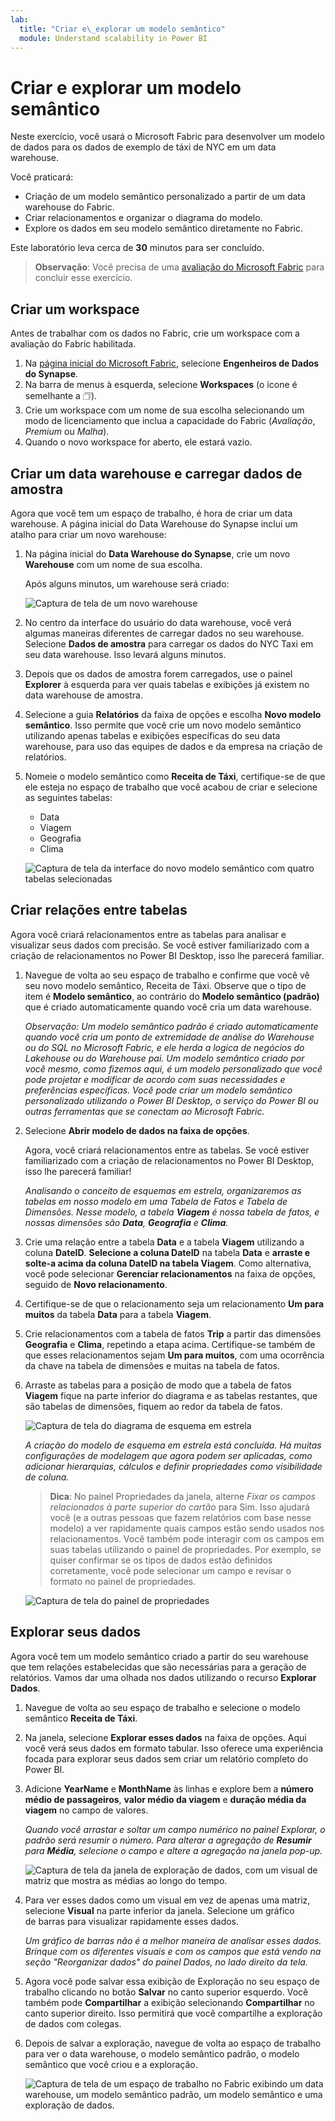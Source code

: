 ```yaml
---
lab:
  title: "Criar e\_explorar um modelo semântico"
  module: Understand scalability in Power BI
---
```


# Criar e explorar um modelo semântico

Neste exercício, você usará o Microsoft Fabric para desenvolver um modelo de dados para os dados de exemplo de táxi de NYC em um data warehouse.

Você praticará:

- Criação de um modelo semântico personalizado a partir de um data warehouse do Fabric.
- Criar relacionamentos e organizar o diagrama do modelo.
- Explore os dados em seu modelo semântico diretamente no Fabric.

Este laboratório leva cerca de **30** minutos para ser concluído.

> **Observação**: Você precisa de uma [avaliação do Microsoft Fabric](https://learn.microsoft.com/fabric/get-started/fabric-trial) para concluir esse exercício.

## Criar um workspace

Antes de trabalhar com os dados no Fabric, crie um workspace com a avaliação do Fabric habilitada.

1. Na [página inicial do Microsoft Fabric](https://app.fabric.microsoft.com), selecione **Engenheiros de Dados do Synapse**.
1. Na barra de menus à esquerda, selecione **Workspaces** (o ícone é semelhante a &#128455;).
1. Crie um workspace com um nome de sua escolha selecionando um modo de licenciamento que inclua a capacidade do Fabric (*Avaliação*, *Premium* ou *Malha*).
1. Quando o novo workspace for aberto, ele estará vazio.

## Criar um data warehouse e carregar dados de amostra

Agora que você tem um espaço de trabalho, é hora de criar um data warehouse. A página inicial do Data Warehouse do Synapse inclui um atalho para criar um novo warehouse:

1. Na página inicial do **Data Warehouse do Synapse**, crie um novo **Warehouse** com um nome de sua escolha.

    Após alguns minutos, um warehouse será criado:
    
    ![Captura de tela de um novo warehouse](./Images/new-data-warehouse2.png)

1. No centro da interface do usuário do data warehouse, você verá algumas maneiras diferentes de carregar dados no seu warehouse. Selecione **Dados de amostra** para carregar os dados do NYC Taxi em seu data warehouse. Isso levará alguns minutos.

1. Depois que os dados de amostra forem carregados, use o painel **Explorer** à esquerda para ver quais tabelas e exibições já existem no data warehouse de amostra.

1. Selecione a guia **Relatórios** da faixa de opções e escolha **Novo modelo semântico**. Isso permite que você crie um novo modelo semântico utilizando apenas tabelas e exibições específicas do seu data warehouse, para uso das equipes de dados e da empresa na criação de relatórios.

1. Nomeie o modelo semântico como **Receita de Táxi**, certifique-se de que ele esteja no espaço de trabalho que você acabou de criar e selecione as seguintes tabelas:
   - Data
   - Viagem
   - Geografia
   - Clima
     
   ![Captura de tela da interface do novo modelo semântico com quatro tabelas selecionadas](./Images/new-semantic-model.png)
     
## Criar relações entre tabelas

Agora você criará relacionamentos entre as tabelas para analisar e visualizar seus dados com precisão. Se você estiver familiarizado com a criação de relacionamentos no Power BI Desktop, isso lhe parecerá familiar.

1. Navegue de volta ao seu espaço de trabalho e confirme que você vê seu novo modelo semântico, Receita de Táxi. Observe que o tipo de item é **Modelo semântico**, ao contrário do **Modelo semântico (padrão)** que é criado automaticamente quando você cria um data warehouse.

     *Observação: Um modelo semântico padrão é criado automaticamente quando você cria um ponto de extremidade de análise do Warehouse ou do SQL no Microsoft Fabric, e ele herda a logica de negócios do Lakehouse ou do Warehouse pai. Um modelo semântico criado por você mesmo, como fizemos aqui, é um modelo personalizado que você pode projetar e modificar de acordo com suas necessidades e preferências específicas. Você pode criar um modelo semântico personalizado utilizando o Power BI Desktop, o serviço do Power BI ou outras ferramentas que se conectam ao Microsoft Fabric.*

1. Selecione **Abrir modelo de dados na faixa de opções**.
   
    Agora, você criará relacionamentos entre as tabelas. Se você estiver familiarizado com a criação de relacionamentos no Power BI Desktop, isso lhe parecerá familiar!

    *Analisando o conceito de esquemas em estrela, organizaremos as tabelas em nosso modelo em uma Tabela de Fatos e Tabela de Dimensões. Nesse modelo, a tabela **Viagem** é nossa tabela de fatos, e nossas dimensões são **Data**, **Geografia** e **Clima**.*

1. Crie uma relação entre a tabela **Data** e a tabela **Viagem** utilizando a coluna **DateID**. **Selecione a coluna DateID** na tabela **Data** e **arraste e solte-a acima da coluna DateID na tabela Viagem**. Como alternativa, você pode selecionar **Gerenciar relacionamentos** na faixa de opções, seguido de **Novo relacionamento**.

1. Certifique-se de que o relacionamento seja um relacionamento **Um para muitos** da tabela **Data** para a tabela **Viagem**.

1. Crie relacionamentos com a tabela de fatos **Trip** a partir das dimensões **Geografia** e **Clima**, repetindo a etapa acima. Certifique-se também de que esses relacionamentos sejam **Um para muitos**, com uma ocorrência da chave na tabela de dimensões e muitas na tabela de fatos. 

1. Arraste as tabelas para a posição de modo que a tabela de fatos **Viagem** fique na parte inferior do diagrama e as tabelas restantes, que são tabelas de dimensões, fiquem ao redor da tabela de fatos.

    ![Captura de tela do diagrama de esquema em estrela](./Images/star-schema-diagram.png)

    *A criação do modelo de esquema em estrela está concluída. Há muitas configurações de modelagem que agora podem ser aplicadas, como adicionar hierarquias, cálculos e definir propriedades como visibilidade de coluna.*

    > **Dica**: No painel Propriedades da janela, alterne *Fixar os campos relacionados à parte superior do cartão* para Sim. Isso ajudará você (e a outras pessoas que fazem relatórios com base nesse modelo) a ver rapidamente quais campos estão sendo usados nos relacionamentos. Você também pode interagir com os campos em suas tabelas utilizando o painel de propriedades. Por exemplo, se quiser confirmar se os tipos de dados estão definidos corretamente, você pode selecionar um campo e revisar o formato no painel de propriedades.

     ![Captura de tela do painel de propriedades](./Images/properties-pane.png)

## Explorar seus dados

Agora você tem um modelo semântico criado a partir do seu warehouse que tem relações estabelecidas que são necessárias para a geração de relatórios. Vamos dar uma olhada nos dados utilizando o recurso **Explorar Dados**.

1. Navegue de volta ao seu espaço de trabalho e selecione o modelo semântico **Receita de Táxi**.

1. Na janela, selecione **Explorar esses dados** na faixa de opções. Aqui você verá seus dados em formato tabular. Isso oferece uma experiência focada para explorar seus dados sem criar um relatório completo do Power BI.

1. Adicione **YearName** e **MonthName** às linhas e explore bem a **número médio de passageiros**, **valor médio da viagem** e **duração média da viagem** no campo de valores.

    *Quando você arrastar e soltar um campo numérico no painel Explorar, o padrão será resumir o número. Para alterar a agregação de **Resumir** para **Média**, selecione o campo e altere a agregação na janela pop-up.*

    ![Captura de tela da janela de exploração de dados, com um visual de matriz que mostra as médias ao longo do tempo.](./Images/explore-data-fabric.png)

1. Para ver esses dados como um visual em vez de apenas uma matriz, selecione **Visual** na parte inferior da janela. Selecione um gráfico de barras para visualizar rapidamente esses dados.

   *Um gráfico de barras não é a melhor maneira de analisar esses dados. Brinque com os diferentes visuais e com os campos que está vendo na seção "Reorganizar dados" do painel Dados, no lado direito da tela.*

1. Agora você pode salvar essa exibição de Exploração no seu espaço de trabalho clicando no botão **Salvar** no canto superior esquerdo. Você também pode **Compartilhar** a exibição selecionando **Compartilhar** no canto superior direito. Isso permitirá que você compartilhe a exploração de dados com colegas.

1. Depois de salvar a exploração, navegue de volta ao espaço de trabalho para ver o data warehouse, o modelo semântico padrão, o modelo semântico que você criou e a exploração.

    ![Captura de tela de um espaço de trabalho no Fabric exibindo um data warehouse, um modelo semântico padrão, um modelo semântico e uma exploração de dados.](./Images/semantic-model-workspace.png)

